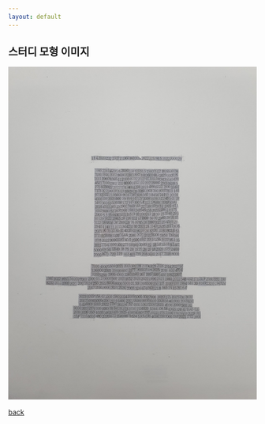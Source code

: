 ```yaml
---
layout: default
---
```


## 스터디 모형 이미지

<img src = "./assets/images/%ED%8C%8C%ED%94%BC%EC%97%90%20%EC%BD%9C%EB%A0%88.png">

[back](./)
